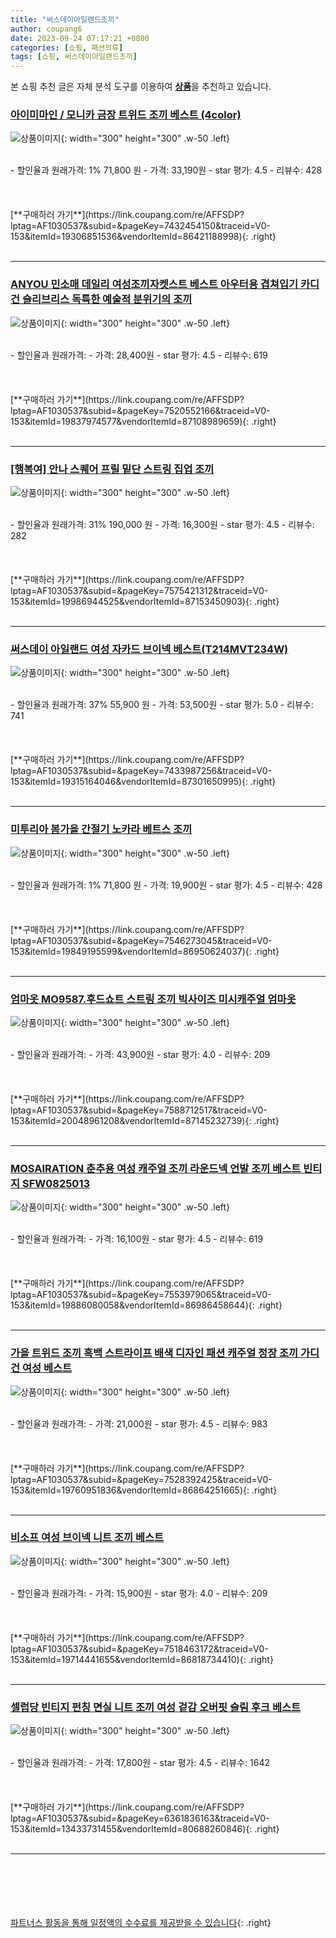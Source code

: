 ```yaml
---
title: "써스데이아일랜드조끼"
author: coupang6
date: 2023-09-24 07:17:21 +0800
categories: [쇼핑, 패션의류]
tags: [쇼핑, 써스데이아일랜드조끼]
---
```


본 쇼핑 추천 글은 자체 분석 도구를 이용하여 [**상품**](https://link.coupang.com/a/bao1ui)을 추천하고 있습니다.

### [아이미마인 / 모니카 금장 트위드 조끼 베스트 (4color)](https://link.coupang.com/re/AFFSDP?lptag=AF1030537&subid=&pageKey=7432454150&traceid=V0-153&itemId=19306851536&vendorItemId=86421188998)

![상품이미지](https://thumbnail9.coupangcdn.com/thumbnails/remote/230x230ex/image/vendor_inventory/1b6f/51890f03807b07682a9d96020846ebf1eb4d29b5f6576785213f6a253859.jpg){: width="300" height="300" .w-50 .left}


<br>
- 할인율과 원래가격: 1%  71,800   원
- 가격: 33,190원
- star 평가: 4.5
- 리뷰수: 428
<br>
<br>
<br>
<br>
[**구매하러 가기**](https://link.coupang.com/re/AFFSDP?lptag=AF1030537&subid=&pageKey=7432454150&traceid=V0-153&itemId=19306851536&vendorItemId=86421188998){: .right}
<br>
<br>

---

### [ANYOU 민소매 데일리 여성조끼자켓스트 베스트 아우터용 겹쳐입기 카디건 슬리브리스 독특한 예술적 분위기의 조끼](https://link.coupang.com/re/AFFSDP?lptag=AF1030537&subid=&pageKey=7520552166&traceid=V0-153&itemId=19837974577&vendorItemId=87108989659)

![상품이미지](https://thumbnail6.coupangcdn.com/thumbnails/remote/230x230ex/image/vendor_inventory/2611/03a23c1b5f7bcee533991d7d2a9ea03fd920ed58525cd7e7ebc8ccca1708.jpg){: width="300" height="300" .w-50 .left}


<br>
- 할인율과 원래가격: 
- 가격: 28,400원
- star 평가: 4.5
- 리뷰수: 619
<br>
<br>
<br>
<br>
[**구매하러 가기**](https://link.coupang.com/re/AFFSDP?lptag=AF1030537&subid=&pageKey=7520552166&traceid=V0-153&itemId=19837974577&vendorItemId=87108989659){: .right}
<br>
<br>

---

### [[행복여] 안나 스퀘어 프릴 밑단 스트링 집업 조끼](https://link.coupang.com/re/AFFSDP?lptag=AF1030537&subid=&pageKey=7575421312&traceid=V0-153&itemId=19986944525&vendorItemId=87153450903)

![상품이미지](https://thumbnail10.coupangcdn.com/thumbnails/remote/230x230ex/image/vendor_inventory/791d/e2ee6c1973eb97ab6d8bbf938ae2430302dcca5a17ece6dc1cb356e91e7b.jpg){: width="300" height="300" .w-50 .left}


<br>
- 할인율과 원래가격: 31%  190,000   원
- 가격: 16,300원
- star 평가: 4.5
- 리뷰수: 282
<br>
<br>
<br>
<br>
[**구매하러 가기**](https://link.coupang.com/re/AFFSDP?lptag=AF1030537&subid=&pageKey=7575421312&traceid=V0-153&itemId=19986944525&vendorItemId=87153450903){: .right}
<br>
<br>

---

### [써스데이 아일랜드 여성 자카드 브이넥 베스트(T214MVT234W)](https://link.coupang.com/re/AFFSDP?lptag=AF1030537&subid=&pageKey=7433987256&traceid=V0-153&itemId=19315164046&vendorItemId=87301650995)

![상품이미지](https://thumbnail10.coupangcdn.com/thumbnails/remote/230x230ex/image/vendor_inventory/4142/0bed4e3b98937a2f09e8b209a12160c0b80d62f74d318ab07f6d1d95eee6.jpg){: width="300" height="300" .w-50 .left}


<br>
- 할인율과 원래가격: 37%  55,900   원
- 가격: 53,500원
- star 평가: 5.0
- 리뷰수: 741
<br>
<br>
<br>
<br>
[**구매하러 가기**](https://link.coupang.com/re/AFFSDP?lptag=AF1030537&subid=&pageKey=7433987256&traceid=V0-153&itemId=19315164046&vendorItemId=87301650995){: .right}
<br>
<br>

---

### [미투리아 봄가을 간절기 노카라 베트스 조끼](https://link.coupang.com/re/AFFSDP?lptag=AF1030537&subid=&pageKey=7546273045&traceid=V0-153&itemId=19849195599&vendorItemId=86950624037)

![상품이미지](https://thumbnail10.coupangcdn.com/thumbnails/remote/230x230ex/image/vendor_inventory/0ebb/a51971cb9e96f303bdd38afc2c14aca0c89322f38276ff6a2c366fc9a028.jpg){: width="300" height="300" .w-50 .left}


<br>
- 할인율과 원래가격: 1%  71,800   원
- 가격: 19,900원
- star 평가: 4.5
- 리뷰수: 428
<br>
<br>
<br>
<br>
[**구매하러 가기**](https://link.coupang.com/re/AFFSDP?lptag=AF1030537&subid=&pageKey=7546273045&traceid=V0-153&itemId=19849195599&vendorItemId=86950624037){: .right}
<br>
<br>

---

### [엄마옷 MO9587.후드쇼트 스트링 조끼 빅사이즈 미시캐주얼 엄마옷](https://link.coupang.com/re/AFFSDP?lptag=AF1030537&subid=&pageKey=7588712517&traceid=V0-153&itemId=20048961208&vendorItemId=87145232739)

![상품이미지](https://thumbnail8.coupangcdn.com/thumbnails/remote/230x230ex/image/vendor_inventory/ff7c/26450623a6205ac66f3d06a29810163f0935088ef56423ae275ef9b1f90e.jpg){: width="300" height="300" .w-50 .left}


<br>
- 할인율과 원래가격: 
- 가격: 43,900원
- star 평가: 4.0
- 리뷰수: 209
<br>
<br>
<br>
<br>
[**구매하러 가기**](https://link.coupang.com/re/AFFSDP?lptag=AF1030537&subid=&pageKey=7588712517&traceid=V0-153&itemId=20048961208&vendorItemId=87145232739){: .right}
<br>
<br>

---

### [MOSAIRATION 춘추용 여성 캐주얼 조끼 라운드넥 언발 조끼 베스트 빈티지 SFW0825013](https://link.coupang.com/re/AFFSDP?lptag=AF1030537&subid=&pageKey=7553979065&traceid=V0-153&itemId=19886080058&vendorItemId=86986458644)

![상품이미지](https://thumbnail8.coupangcdn.com/thumbnails/remote/230x230ex/image/vendor_inventory/69fa/79704c528dd7cfab107f5796f6f37a0cc2294f67bd4301b8d925e5d16d34.jpg){: width="300" height="300" .w-50 .left}


<br>
- 할인율과 원래가격: 
- 가격: 16,100원
- star 평가: 4.5
- 리뷰수: 619
<br>
<br>
<br>
<br>
[**구매하러 가기**](https://link.coupang.com/re/AFFSDP?lptag=AF1030537&subid=&pageKey=7553979065&traceid=V0-153&itemId=19886080058&vendorItemId=86986458644){: .right}
<br>
<br>

---

### [가을 트위드 조끼 흑백 스트라이프 배색 디자인 패션 캐주얼 정장 조끼 가디건 여성 베스트](https://link.coupang.com/re/AFFSDP?lptag=AF1030537&subid=&pageKey=7528392425&traceid=V0-153&itemId=19760951836&vendorItemId=86864251665)

![상품이미지](https://thumbnail9.coupangcdn.com/thumbnails/remote/230x230ex/image/vendor_inventory/495c/1a680750e9c0a0998cf182f45f4f7a3fb1f8f5ab373408c7015c4b5c7f02.jpg){: width="300" height="300" .w-50 .left}


<br>
- 할인율과 원래가격: 
- 가격: 21,000원
- star 평가: 4.5
- 리뷰수: 983
<br>
<br>
<br>
<br>
[**구매하러 가기**](https://link.coupang.com/re/AFFSDP?lptag=AF1030537&subid=&pageKey=7528392425&traceid=V0-153&itemId=19760951836&vendorItemId=86864251665){: .right}
<br>
<br>

---

### [비소프 여성 브이넥 니트 조끼 베스트](https://link.coupang.com/re/AFFSDP?lptag=AF1030537&subid=&pageKey=7518463172&traceid=V0-153&itemId=19714441655&vendorItemId=86818734410)

![상품이미지](https://thumbnail6.coupangcdn.com/thumbnails/remote/230x230ex/image/vendor_inventory/2d94/55c48470ba4ec4460c68c4d80b89a7972cf20d2706239a174b86c673960f.jpg){: width="300" height="300" .w-50 .left}


<br>
- 할인율과 원래가격: 
- 가격: 15,900원
- star 평가: 4.0
- 리뷰수: 209
<br>
<br>
<br>
<br>
[**구매하러 가기**](https://link.coupang.com/re/AFFSDP?lptag=AF1030537&subid=&pageKey=7518463172&traceid=V0-153&itemId=19714441655&vendorItemId=86818734410){: .right}
<br>
<br>

---

### [셀럽당 빈티지 펀칭 면실 니트 조끼 여성 겉감 오버핏 슬림 후크 베스트](https://link.coupang.com/re/AFFSDP?lptag=AF1030537&subid=&pageKey=6361836163&traceid=V0-153&itemId=13433731455&vendorItemId=80688260846)

![상품이미지](https://thumbnail9.coupangcdn.com/thumbnails/remote/230x230ex/image/vendor_inventory/c9cd/c7d339ee9cc475a3c8e4c5543d2745911e89407f803bbb472e6265428e44.png){: width="300" height="300" .w-50 .left}


<br>
- 할인율과 원래가격: 
- 가격: 17,800원
- star 평가: 4.5
- 리뷰수: 1642
<br>
<br>
<br>
<br>
[**구매하러 가기**](https://link.coupang.com/re/AFFSDP?lptag=AF1030537&subid=&pageKey=6361836163&traceid=V0-153&itemId=13433731455&vendorItemId=80688260846){: .right}
<br>
<br>

---
<br><br><br><br><br> [파트너스 활동을 통해 일정액의 수수료를 제공받을 수 있습니다](https://link.coupang.com/a/bao1ui){: .right}